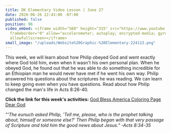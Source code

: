 ```yaml
---
title: DK Elementary Video Lesson | June 27
date: 2020-06-26 22:43:00 -07:00
published: false
position: 96
video_embed: <iframe width="560" height="315" src="https://www.youtube.com/embed/r221mVM9u3s"
  frameborder="0" allow="accelerometer; autoplay; encrypted-media; gyroscope; picture-in-picture"
  allowfullscreen></iframe>
small_image: "/uploads/Website%20Graphic-%20Elementary-224113.png"
---
```


This week, we will learn about how Philip obeyed God and went exactly where God told him, even when it wasn't his own personal plan. When he obeyed God, he found out that he was able to do something incredible for an Ethiopian man he would never have met if he went his own way. Philip answered his questions about the scriptures he was reading. We can learn to keep going even when you have questions. Read about how Philip changed the man's life in Acts 8:26-40. 

**Click the link for this week's activities:**
[God Bless America Coloring Page](https://drive.google.com/file/d/1aLpMhOpwzSujRmdMZvwGk5igopX-AmS4/view?usp=sharing)
[Dear God](https://drive.google.com/file/d/1ytxr7B55intaS9OelxNV7SY2yQDHpAf5/view?usp=sharing)

*"'The eunuch asked Philip, 'Tell me, please, who is the prophet talking about, himself or someone else?' Then Philip began with that very passage of Scripture and told him the good news about Jesus." -Acts 8:34-35*